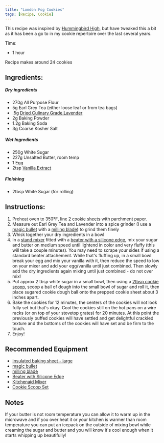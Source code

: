 ```yaml
---
title: "London Fog Cookies"
tags: [Recipe, Cookie]
---
```

This recipe was inspired by [Hummingbird High](https://www.hummingbirdhigh.com/2020/04/lavender-earl-grey-cookies.html), but have tweaked this a bit as it has been a go to in my cookie repertoire over the last several years.

Time: 
* 1 hour 

Recipe makes around 24 cookies

## Ingredients: 
##### Dry ingredients
* 270g All Purpose Flour
* 5g Earl Grey Tea (either loose leaf or from tea bags)
* .5g [Dried Culinary Grade Lavender](https://amzn.to/47gDsAV)
* 2g Baking Powder
* 1.2g Baking Soda
* 3g Coarse Kosher Salt

##### Wet Ingredients
* 250g White Sugar
* 227g Unsalted Butter, room temp
* 1 Egg
* 2tsp [Vanilla Extract](https://amzn.to/3sfBM85)

##### Finishing
* 2tbsp White Sugar (for rolling)

## Instructions:
1. Preheat oven to 350°F, line 2 [cookie sheets](https://amzn.to/3onii0g) with parchment paper.
2. Measure out Earl Grey Tea and Lavender into a spice grinder (I use a [magic bullet](https://amzn.to/3ttKLHg) with a [milling blade](https://amzn.to/41oYBr6)) to grind them finely 
3. Whisk together your dry ingredients in a bowl
4. In a [stand mixer](https://amzn.to/3RsVJVF) fitted with a [beater with a silicone edge](https://amzn.to/48hIr5c), mix your sugar and butter on medium speed until lightend in color and very fluffy (this will take a couple minutes). You may need to scrape your sides if using a standard beater attachement. While that's fluffing up, in a small bowl break your egg and mix your vanilla with it, then reduce the speed to low on your mixer and add your egg/vanilla until just combined. Then slowly add the dry ingredients again mixing until just combined - do not over mix!
5. Put approx 2 tbsp white sugar in a small bowl, then using a [2tbsp cookie scoop](https://amzn.to/3RniwlO), scoop a ball of dough into the small bowl of sugar and roll it, then place sugared cookie dough ball onto the prepped cookie sheet about 3 inches apart.
6. Bake the cookies for 12 minutes, the centers of the cookies will not look fully set but that's okay. Cool the cookies still on the hot pans on a wire racks (or on top of your stovetop grates) for 20 minutes. At this point the previously puffed cookies will have settled and get delightful crackled texture and the bottoms of the cookies will have set and be firm to the touch.
7. Enjoy!

## Recommended Equipment 
* [Insulated baking sheet - large](https://amzn.to/3onii0g)
* [magic bullet](https://amzn.to/3ttKLHg)
* [milling blade](https://amzn.to/41oYBr6)
* [Beater with Silicone Edge](https://amzn.to/48hIr5c)
* [Kitchenaid Mixer](https://amzn.to/3RsVJVF)
* [Cookie Scoop Set](https://amzn.to/3RniwlO)

## Notes 
If your butter is not room temperature you can allow it to warm up in the microwave and if you over heat it or your kitchen is warmer than room temperature you can put an icepack on the outside of mixing bowl while creaming the sugar and butter and you will know it's cool enough when it starts whipping up beautifully! 
